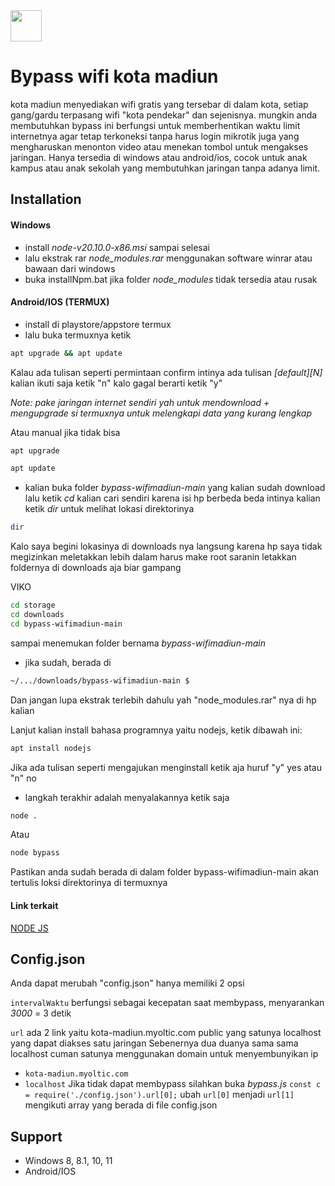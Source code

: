 
<img src="https://upload.wikimedia.org/wikipedia/commons/e/ec/Lambang_Kota_Madiun.png" width="50">

# Bypass wifi kota madiun
kota madiun menyediakan wifi gratis yang tersebar di dalam kota, setiap gang/gardu terpasang wifi "kota pendekar" dan sejenisnya. mungkin anda membutuhkan bypass ini berfungsi untuk memberhentikan waktu limit internetnya agar tetap terkoneksi tanpa harus login mikrotik juga yang mengharuskan menonton video atau menekan tombol untuk mengakses jaringan. Hanya tersedia di windows atau android/ios, cocok untuk anak kampus atau anak sekolah yang membutuhkan jaringan tanpa adanya limit.

## Installation

#### Windows
- install *node-v20.10.0-x86.msi* sampai selesai
- lalu ekstrak rar  *node_modules.rar* menggunakan software winrar atau bawaan dari windows
- buka installNpm.bat jika folder *node_modules* tidak tersedia atau rusak

#### Android/IOS (TERMUX)
- install di playstore/appstore termux
- lalu buka termuxnya ketik
``` bash
apt upgrade && apt update
```
Kalau ada tulisan seperti permintaan confirm intinya ada tulisan *[default][N]* kalian ikuti saja ketik "n" kalo gagal berarti ketik "y"

*Note: pake jaringan internet sendiri yah untuk mendownload + mengupgrade si termuxnya untuk melengkapi data yang kurang lengkap*

Atau manual jika tidak bisa
``` bash
apt upgrade
```
``` bash
apt update
```
- kalian buka folder *bypass-wifimadiun-main* yang kalian sudah download lalu ketik *cd* kalian cari sendiri karena isi hp berbeda beda intinya kalian ketik *dir* untuk melihat lokasi direktorinya
``` bash
dir
```
Kalo saya begini lokasinya di downloads nya langsung karena hp saya tidak megizinkan meletakkan lebih dalam harus make root saranin letakkan foldernya di downloads aja biar gampang

VIKO
``` bash
cd storage
cd downloads
cd bypass-wifimadiun-main
```
sampai menemukan folder bernama *bypass-wifimadiun-main*
- jika sudah,  berada di
``` bash
~/.../downloads/bypass-wifimadiun-main $
```
Dan jangan lupa ekstrak terlebih dahulu yah "node_modules.rar" nya di hp kalian

Lanjut kalian install bahasa programnya yaitu nodejs, ketik dibawah ini:
``` bash
apt install nodejs
```
Jika ada tulisan seperti mengajukan menginstall ketik aja huruf "y" yes atau "n" no
- langkah terakhir adalah menyalakannya ketik saja
``` bash
node .
```
Atau
``` bash
node bypass
```
Pastikan anda sudah berada di dalam folder bypass-wifimadiun-main akan tertulis loksi direktorinya di termuxnya

#### Link terkait
[NODE JS](https://nodejs.org/en)
## Config.json
Anda dapat merubah "config.json" hanya memiliki 2 opsi

`intervalWaktu` berfungsi sebagai kecepatan saat membypass, menyarankan *3000* = 3 detik

`url` ada 2 link yaitu kota-madiun.myoltic.com public yang satunya localhost yang dapat diakses satu jaringan
Sebenernya dua duanya sama sama localhost cuman satunya menggunakan domain untuk menyembunyikan ip

- `kota-madiun.myoltic.com`
- `localhost`
 Jika tidak dapat membypass silahkan buka *bypass.js* `const c = require('./config.json').url[0];` ubah `url[0]` menjadi `url[1]` mengikuti array yang berada di file config.json 


## Support
- Windows 8, 8.1, 10, 11
- Android/IOS

